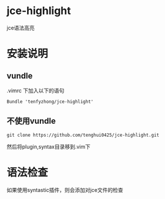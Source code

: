 jce-highlight
=============

jce语法高亮  


# 安装说明
## vundle
.vimrc 下加入以下的语句
```viml
Bundle 'tenfyzhong/jce-highlight'
```

## 不使用vundle
```viml
git clone https://github.com/tenghui0425/jce-highlight.git
```
然后将plugin,syntax目录移到.vim下  

# 语法检查
如果使用syntastic插件，则会添加对jce文件的检查  
